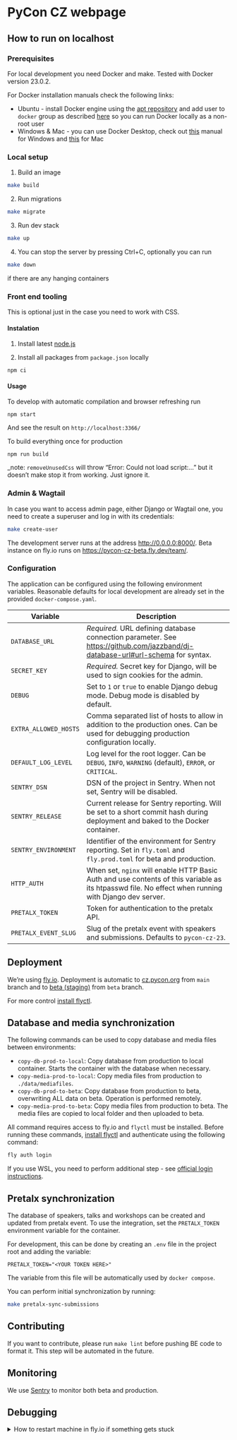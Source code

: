 # PyCon CZ webpage

## How to run on localhost

### Prerequisites
For local development you need Docker and make.
Tested with Docker version 23.0.2.

For Docker installation manuals check the following links:
* Ubuntu - install Docker engine using the [apt repository](https://docs.docker.com/engine/install/ubuntu/#install-using-the-repository) and add user to `docker` group as described [here](https://docs.docker.com/engine/install/linux-postinstall/#manage-docker-as-a-non-root-user) so you can run Docker locally as a non-root user
* Windows & Mac - you can use Docker Desktop, check out [this](https://docs.docker.com/desktop/install/windows-install/) manual for Windows and [this](https://docs.docker.com/desktop/install/mac-install/) for Mac 

### Local setup
1. Build an image
```bash
make build
```
2. Run migrations 
```bash
make migrate
```

3. Run dev stack
```bash
make up
```

4. You can stop the server by pressing Ctrl+C, optionally you can run 
```bash
make down
```
if there are any hanging containers

### Front end tooling
This is optional just in the case you need to work with CSS.

#### Instalation

1. Install latest [node.js](https://nodejs.org/)

2. Install all packages from `package.json` locally
```shell
npm ci
```

#### Usage
To develop with automatic compilation and browser refreshing run
```shell
npm start
```
And see the result on `http://localhost:3366/`

To build everything once for production
```shell
npm run build
```
_note: `removeUnusedCss` will throw “Error: Could not load script:…” but it doesn’t make stop it from working. Just ignore it.

### Admin & Wagtail
In case you want to access admin page, either Django or Wagtail one, you need to create a superuser and log in with its credentials:
```bash
make create-user
```

The development server runs at the address http://0.0.0.0:8000/. Beta instance on fly.io runs on https://pycon-cz-beta.fly.dev/team/.

### Configuration

The application can be configured using the following environment variables. Reasonable defaults for local development
are already set in the provided `docker-compose.yaml`.

| Variable              | Description                                                                                                                                          |
|-----------------------|------------------------------------------------------------------------------------------------------------------------------------------------------|
| `DATABASE_URL`        | *Required.* URL defining database connection parameter. See https://github.com/jazzband/dj-database-url#url-schema for syntax.                       |
| `SECRET_KEY`          | *Required.* Secret key for Django, will be used to sign cookies for the admin.                                                                       |
| `DEBUG`               | Set to `1` or `true` to enable Django debug mode. Debug mode is disabled by default.                                                                 |
| `EXTRA_ALLOWED_HOSTS` | Comma separated list of hosts to allow in addition to the production ones. Can be used for debugging production configuration locally.               |
| `DEFAULT_LOG_LEVEL`   | Log level for the root logger. Can be `DEBUG`, `INFO`, `WARNING` (default), `ERROR`, or `CRITICAL`.                                                  |
| `SENTRY_DSN`          | DSN of the project in Sentry. When not set, Sentry will be disabled.                                                                                 |
| `SENTRY_RELEASE`      | Current release for Sentry reporting. Will be set to a short commit hash during deployment and baked to the Docker container.                        |
| `SENTRY_ENVIRONMENT`  | Identifier of the environment for Sentry reporting. Set in `fly.toml` and `fly.prod.toml` for beta and production.                                   |
| `HTTP_AUTH`           | When set, `nginx` will enable HTTP Basic Auth and use contents of this variable as its htpasswd file. No effect when running with Django dev server. |
| `PRETALX_TOKEN`       | Token for authentication to the pretalx API.                                                                                                         |
| `PRETALX_EVENT_SLUG`  | Slug of the pretalx event with speakers and submissions. Defaults to `pycon-cz-23`.                                                                  |

## Deployment
We’re using [fly.io](https://fly.io). Deployment is automatic to [cz.pycon.org](https://cz.pycon.org) from `main` branch and to [beta (staging)](https://pycon-cz-beta.fly.dev) from `beta` branch.

For more control [install flyctl](https://fly.io/docs/hands-on/install-flyctl/).

## Database and media synchronization

The following commands can be used to copy database and media files between environments:

* `copy-db-prod-to-local`: Copy database from production to local container. Starts the container with the database when necessary.
* `copy-media-prod-to-local`: Copy media files from production to `./data/mediafiles`.
* `copy-db-prod-to-beta`: Copy database from production to beta, overwriting ALL data on beta. Operation is performed remotely.
* `copy-media-prod-to-beta`: Copy media files from production to beta. The media files are copied to local folder and then uploaded to beta.

All command requires access to fly.io and `flyctl` must be installed. Before running these commands, [install flyctl](https://fly.io/docs/hands-on/install-flyctl/)
and authenticate using the following command:

```bash
fly auth login
```

If you use WSL, you need to perform additional step - see [official login instructions](https://fly.io/docs/hands-on/sign-in/).

## Pretalx synchronization

The database of speakers, talks and workshops can be created and updated from pretalx event. To use the integration,
set the `PRETALX_TOKEN` environment variable for the container.

For development, this can be done by creating an `.env` file in the project root and adding the variable:

```shell
PRETALX_TOKEN="<YOUR TOKEN HERE>"
```

The variable from this file will be automatically used by `docker compose`.

You can perform initial synchronization by running:

```bash
make pretalx-sync-submissions
```

## Contributing
If you want to contribute, please run `make lint` before pushing BE code to format it. This step will be automated in the future.

## Monitoring
We use [Sentry](https://sentry.monitora.cz/) to monitor both beta and production.

## Debugging
<details>
  <summary>How to restart machine in fly.io if something gets stuck</summary>

```
fly machines list --app pycon-cz-beta-db
fly machines restart machine-id --app pycon-cz-beta-db
```
</details>
